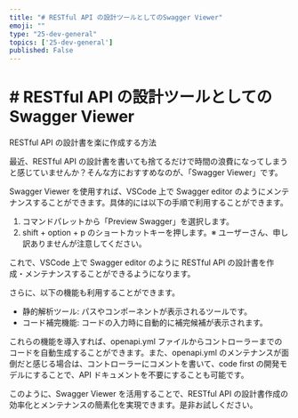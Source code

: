 ```yaml
---
title: "# RESTful API の設計ツールとしてのSwagger Viewer"
emoji: ""
type: "25-dev-general"
topics: ['25-dev-general']
published: False
---
```


# # RESTful API の設計ツールとしてのSwagger Viewer

RESTful API の設計書を楽に作成する方法

最近、RESTful API の設計書を書いても捨てるだけで時間の浪費になってしまうと感じていませんか？そんな方におすすめなのが、「Swagger Viewer」です。

Swagger Viewer を使用すれば、VSCode 上で Swagger editor のようにメンテナンスすることができます。具体的には以下の手順で利用することができます。

1. コマンドパレットから「Preview Swagger」を選択します。
2. shift + option + p のショートカットキーを押します。※ ユーザーさん、申し訳ありませんが注意してください。

これで、VSCode 上で Swagger editor のように RESTful API の設計書を作成・メンテナンスすることができるようになります。

さらに、以下の機能も利用することができます。

- 静的解析ツール: パスやコンポーネントが表示されるツールです。
- コード補完機能: コードの入力時に自動的に補完候補が表示されます。

これらの機能を導入すれば、openapi.yml ファイルからコントローラーまでのコードを自動生成することができます。また、openapi.yml のメンテナンスが面倒だと感じる場合は、コントローラーにコメントを書いて、code first の開発モデルにすることで、API ドキュメントを不要にすることも可能です。

このように、Swagger Viewer を活用することで、RESTful API の設計書作成の効率化とメンテナンスの簡素化を実現できます。是非お試しください。
